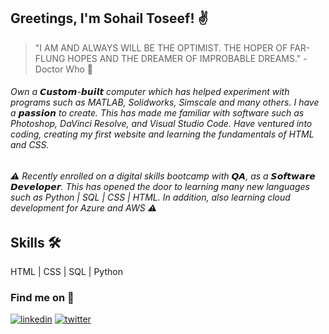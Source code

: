 ## Greetings, I'm Sohail Toseef! ✌

 > "I AM AND ALWAYS WILL BE THE OPTIMIST. THE HOPER OF FAR-FLUNG HOPES AND THE DREAMER OF IMPROBABLE DREAMS." - Doctor Who 💯
  
###### Own a 𝘾𝙪𝙨𝙩𝙤𝙢-𝙗𝙪𝙞𝙡𝙩 computer which has helped experiment with programs such as MATLAB, Solidworks, Simscale and many others. I have a 𝙥𝙖𝙨𝙨𝙞𝙤𝙣 to create. This has made me familiar with software such as Photoshop, DaVinci Resolve, and Visual Studio Code. Have ventured into coding, creating my first website and learning the fundamentals of HTML and CSS. 

###### ⚠ Recently enrolled on a digital skills bootcamp with 𝙌𝘼, as a 𝙎𝙤𝙛𝙩𝙬𝙖𝙧𝙚 𝘿𝙚𝙫𝙚𝙡𝙤𝙥𝙚𝙧. This has opened the door to learning many new languages such as Python | SQL | CSS | HTML. In addition, also learning cloud development for Azure and AWS ⚠

## Skills 🛠
HTML | CSS | SQL | Python

###  Find me on 👀
[![linkedin](https://img.shields.io/badge/linkedin-0A66C2?style=for-the-badge&logo=linkedin&logoColor=white)](https://www.linkedin.com/in/sohail-toseef/)
[![twitter](https://img.shields.io/badge/twitter-1DA1F2?style=for-the-badge&logo=twitter&logoColor=white)](https://twitter.com/DealxrJack)

